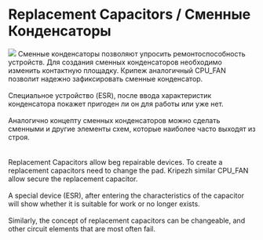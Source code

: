 Replacement Capacitors / Сменные Конденсаторы
======================
![](https://github.com/r57zone/Replacement-Capacitors/blob/master/%D0%A1%D0%BC%D0%B5%D0%BD%D0%BD%D1%8B%D0%B5%20%D0%BA%D0%BE%D0%BD%D0%B4%D0%B5%D0%BD%D1%81%D0%B0%D1%82%D0%BE%D1%80%D1%8B.png)
Сменные конденсаторы позволяют упросить ремонтоспособность устройств. Для создания сменных конденсаторов необходимо изменить контактную площадку. Крипеж аналогичный CPU_FAN позволит надежно зафиксировать сменные конденсатор.
<br><br>
Специальное устройство (ESR), после ввода характеристик конденсатора покажет пригоден ли он для работы или уже нет. 
<br><br>
Аналогично концепту сменных конденсаторов можно сделать сменными и другие элементы схем, которые наиболее часто выходят из строя.
<br><br><br>
Replacement Capacitors allow beg repairable devices. To create a replacement capacitors need to change the pad. Kripezh similar CPU_FAN allow secure the replacement capacitor.
<br><br>
A special device (ESR), after entering the characteristics of the capacitor will show whether it is suitable for work or no longer exists.
<br><br>
Similarly, the concept of replacement capacitors can be changeable, and other circuit elements that are most often fail.